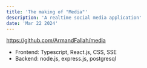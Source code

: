 ```yaml
---
title: 'The making of "Media"'
description: 'A realtime social media application'
date: 'Mar 22 2024'
---
```


https://github.com/ArmandFallah/media

- Frontend: Typescript, React.js, CSS, SSE
- Backend: node.js, express.js, postgresql

